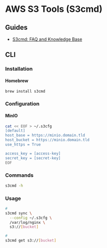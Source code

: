 # AWS S3 Tools (S3cmd)

## Guides

- [S3cmd: FAQ and Knowledge Base](https://s3tools.org/kb/item14.htm)

## CLI

### Installation

#### Homebrew

```sh
brew install s3cmd
```

### Configuration

#### MinIO

```sh
cat << EOF > ~/.s3cfg
[default]
host_base = https://minio.domain.tld
host_bucket = https://minio.domain.tld
use_https = True

access_key = [access-key]
secret_key = [secret-key]
EOF
```

### Commands

```sh
s3cmd -h
```

### Usage

```sh
#
s3cmd sync \
  --config ~/.s3cfg \
  /var/log/nginx \
  s3://[bucket]

#
s3cmd get s3://[bucket]
```
